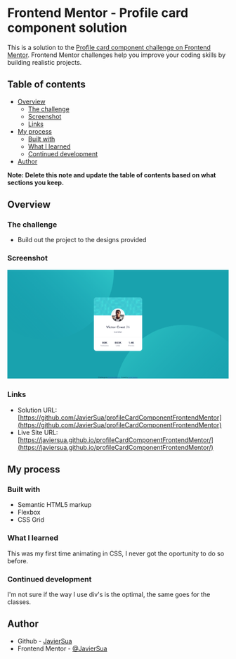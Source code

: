 # Frontend Mentor - Profile card component solution

This is a solution to the [Profile card component challenge on Frontend Mentor](https://www.frontendmentor.io/challenges/profile-card-component-cfArpWshJ). Frontend Mentor challenges help you improve your coding skills by building realistic projects. 

## Table of contents

- [Overview](#overview)
  - [The challenge](#the-challenge)
  - [Screenshot](#screenshot)
  - [Links](#links)
- [My process](#my-process)
  - [Built with](#built-with)
  - [What I learned](#what-i-learned)
  - [Continued development](#continued-development)
- [Author](#author)

**Note: Delete this note and update the table of contents based on what sections you keep.**

## Overview

### The challenge

- Build out the project to the designs provided

### Screenshot

![](./screenshot.png)

### Links

- Solution URL: [https://github.com/JavierSua/profileCardComponentFrontendMentor](https://github.com/JavierSua/profileCardComponentFrontendMentor)
- Live Site URL: [https://javiersua.github.io/profileCardComponentFrontendMentor/](https://javiersua.github.io/profileCardComponentFrontendMentor/)

## My process

### Built with

- Semantic HTML5 markup
- Flexbox
- CSS Grid

### What I learned

This was my first time animating in CSS, I never got the oportunity to do so before.

### Continued development

I'm not sure if the way I use div's is the optimal, the same goes for the classes.

## Author

- Github - [JavierSua](https://github.com/JavierSua)
- Frontend Mentor - [@JavierSua](https://www.frontendmentor.io/profile/JavierSua)